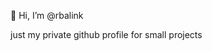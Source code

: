 👋 Hi, I’m @rbalink

just my private github profile for small projects

<!---
rbalink/rbalink is a ✨ special ✨ repository because its `README.md` (this file) appears on your GitHub profile.
You can click the Preview link to take a look at your changes.
--->
